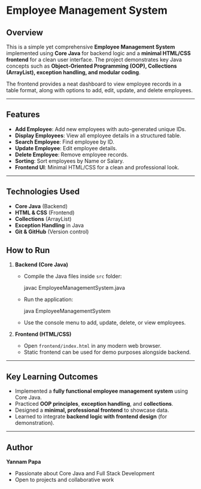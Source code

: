 # Employee Management System

## Overview
This is a simple yet comprehensive **Employee Management System** implemented using **Core Java** for backend logic and a **minimal HTML/CSS frontend** for a clean user interface. The project demonstrates key Java concepts such as **Object-Oriented Programming (OOP), Collections (ArrayList), exception handling, and modular coding**.  

The frontend provides a neat dashboard to view employee records in a table format, along with options to add, edit, update, and delete employees.

---

## Features

- **Add Employee**: Add new employees with auto-generated unique IDs.  
- **Display Employees**: View all employee details in a structured table.  
- **Search Employee**: Find employee by ID.  
- **Update Employee**: Edit employee details.  
- **Delete Employee**: Remove employee records.  
- **Sorting**: Sort employees by Name or Salary.  
- **Frontend UI**: Minimal HTML/CSS for a clean and professional look.  

---

## Technologies Used

- **Core Java** (Backend)
- **HTML & CSS** (Frontend)
- **Collections** (ArrayList)
- **Exception Handling** in Java
- **Git & GitHub** (Version control)


## How to Run

1. **Backend (Core Java)**  
   - Compile the Java files inside `src` folder:
     
     javac  EmployeeManagementSystem.java
   
   - Run the application:
     
     java EmployeeManagementSystem
   
   - Use the console menu to add, update, delete, or view employees.

2. **Frontend (HTML/CSS)**  
   - Open `frontend/index.html` in any modern web browser.  
   - Static frontend can be used for demo purposes alongside backend.

---

## Key Learning Outcomes

- Implemented a **fully functional employee management system** using Core Java.  
- Practiced **OOP principles**, **exception handling**, and **collections**.  
- Designed a **minimal, professional frontend** to showcase data.  
- Learned to integrate **backend logic with frontend design** (for demonstration).  

---

## Author

**Yannam Papa**  
- Passionate about Core Java and Full Stack Development  
- Open to projects and collaborative work  





